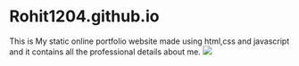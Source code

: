 # Rohit1204.github.io
 This is My static online portfolio website made using html,css and javascript and it contains all the professional details about me.
<img src="https://user-images.githubusercontent.com/46512435/81584906-046e3200-93d1-11ea-9907-358e27bd564d.jpeg"/>
